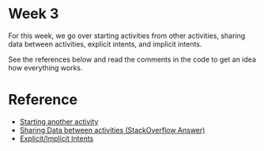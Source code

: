 Week 3
======
For this week, we go over starting activities from other activities, sharing data between activities, explicit intents, and implicit intents.

See the references below and read the comments in the code to get an idea how everything works.

Reference
=========
- [Starting another activity](http://developer.android.com/training/basics/firstapp/starting-activity.html)
- [Sharing Data between activities (StackOverflow Answer)](http://stackoverflow.com/a/4878259/4625282)
- [Explicit/Implicit Intents](http://developer.android.com/guide/components/intents-filters.html)

